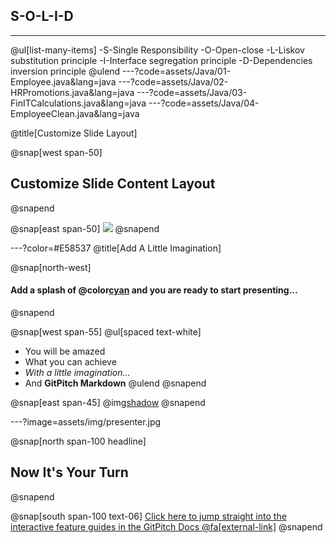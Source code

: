 
## S-O-L-I-D
---
@ul[list-many-items]
-S-Single Responsibility
-O-Open-close
-L-Liskov substitution principle
-I-Interface segregation principle
-D-Dependencies inversion principle
@ulend
---?code=assets/Java/01-Employee.java&lang=java
---?code=assets/Java/02-HRPromotions.java&lang=java
---?code=assets/Java/03-FinITCalculations.java&lang=java
---?code=assets/Java/04-EmployeeClean.java&lang=java

@title[Customize Slide Layout]

@snap[west span-50]
## Customize Slide Content Layout
@snapend

@snap[east span-50]
![](assets/img/presentation.png)
@snapend

---?color=#E58537
@title[Add A Little Imagination]

@snap[north-west]
#### Add a splash of @color[cyan](**color**) and you are ready to start presenting...
@snapend

@snap[west span-55]
@ul[spaced text-white]
- You will be amazed
- What you can achieve
- *With a little imagination...*
- And **GitPitch Markdown**
@ulend
@snapend

@snap[east span-45]
@img[shadow](assets/img/conference.png)
@snapend

---?image=assets/img/presenter.jpg

@snap[north span-100 headline]
## Now It's Your Turn
@snapend

@snap[south span-100 text-06]
[Click here to jump straight into the interactive feature guides in the GitPitch Docs @fa[external-link]](https://gitpitch.com/docs/getting-started/tutorial/)
@snapend
